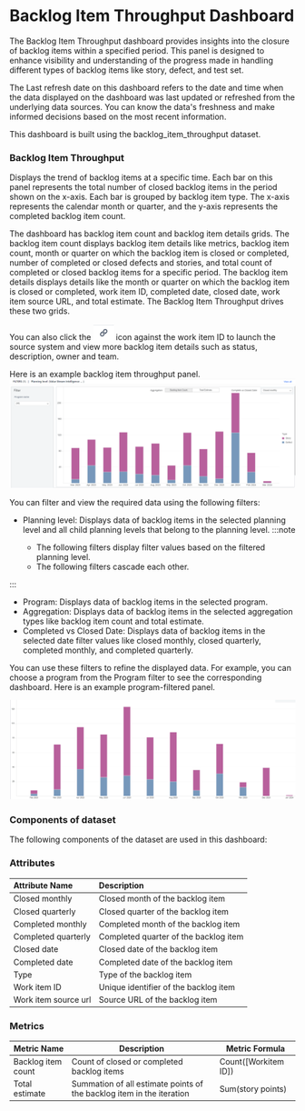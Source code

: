 # Backlog Item Throughput Dashboard

The Backlog Item Throughput dashboard provides insights into the closure of backlog items within a specified period. This panel is designed to enhance visibility and understanding of the progress made in handling different types of backlog items like story, defect, and test set.

The Last refresh date on this dashboard refers to the date and time when the data displayed on the dashboard was last updated or refreshed from the underlying data sources. You can know the data's freshness and make informed decisions based on the most recent information.

This dashboard is built using the backlog_item_throughput dataset.

### Backlog Item Throughput
Displays the trend of backlog items at a specific time. Each bar on this panel represents the total number of closed backlog items in the period shown on the x-axis. Each bar is grouped by backlog item type. The x-axis represents the calendar month or quarter, and the y-axis represents the completed backlog item count.

The dashboard has backlog item count and backlog item details grids. The backlog item count displays backlog item details like metrics, backlog item count, month or quarter on which the backlog item is closed or completed, number of completed or closed defects and stories, and total count of completed or closed backlog items for a specific period. The backlog item details displays details like the month or quarter on which the backlog item is closed or completed, work item ID, completed date, closed date, work item source URL, and total estimate. The Backlog Item Throughput drives these two grids. 

You can also click the ![source icon](../images/source_icon.PNG) icon against the work item ID to launch the source system and view more backlog item details such as status, description, owner and team.


Here is an example backlog item throughput panel.
![Backlog Item Throughput](../images/backlog_item_throughput.PNG)


You can filter and view the required data using the following filters:

- Planning level: Displays data of backlog items in the selected planning level and all child planning levels that belong to the planning level.
:::note

  - The following filters display filter values based on the filtered planning level.
  - The following filters cascade each other.

:::
- Program: Displays data of backlog items in the selected program.
- Aggregation: Displays data of backlog items in the selected aggregation types like backlog item count and total estimate.
- Completed vs Closed Date: Displays data of backlog items in the selected date filter values like closed monthly, closed quarterly, completed monthly, and completed quarterly. 
 
You can use these filters to refine the displayed data. For example, you can choose a program from the Program filter to see the corresponding dashboard. Here is an example program-filtered panel.

![Backlog Item Throughput filtered panel](../images/backlog_item_throughput_filtered_panel.PNG)

### Components of dataset

The following components of the dataset are used in this dashboard: 

### Attributes
| Attribute Name  | Description |
|:-------------|:------------|
|Closed monthly| Closed month of the backlog item|
|Closed quarterly|Closed quarter of the backlog item|
|Completed monthly|Completed month of the backlog item|
|Completed quarterly|Completed quarter of the backlog item|
|Closed date| Closed date of the backlog item|
|Completed date| Completed date of the backlog item|
|Type|Type of the backlog item|
|Work item ID|Unique identifier of the backlog item|
|Work item source url| Source URL of the backlog item|


### Metrics
| Metric Name  | Description |Metric Formula|
|-------------|------------|-------------|
|Backlog item count|Count of closed or completed backlog items| Count([Workitem ID])|
|Total estimate|Summation of all estimate points of the backlog item in the iteration|Sum(story points)|


